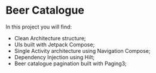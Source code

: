 # Beer Catalogue

In this project you will find:
* Clean Architecture structure;
* UIs built with Jetpack Compose;
* Single Activity architecture using Navigation Compose;
* Dependency Injection using Hilt;
* Beer catalogue pagination built with Paging3;
